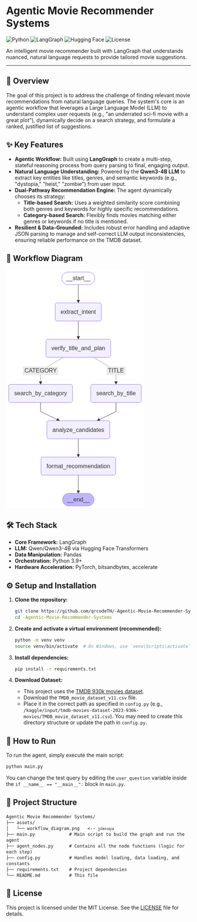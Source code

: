 # Agentic Movie Recommender Systems

![Python](https://img.shields.io/badge/Python-3.9%2B-blue?logo=python)
![LangGraph](https://img.shields.io/badge/LangGraph-Agentic%20Workflow-orange)
![Hugging Face](https://img.shields.io/badge/%F0%9F%A4%97%20Hugging%20Face-Models-yellow)
![License](https://img.shields.io/badge/License-MIT-green)

An intelligent movie recommender built with LangGraph that understands nuanced, natural language requests to provide tailored movie suggestions.

---

## 📖 Overview

The goal of this project is to address the challenge of finding relevant movie recommendations from natural language queries. The system's core is an agentic workflow that leverages a Large Language Model (LLM) to understand complex user requests (e.g., "an underrated sci-fi movie with a great plot"), dynamically decide on a search strategy, and formulate a ranked, justified list of suggestions.

## ✨ Key Features

- **Agentic Workflow:** Built using **LangGraph** to create a multi-step, stateful reasoning process from query parsing to final, engaging output.
- **Natural Language Understanding:** Powered by the **Qwen3-4B LLM** to extract key entities like titles, genres, and semantic keywords (e.g., "dystopia," "heist," "zombie") from user input.
- **Dual-Pathway Recommendation Engine:** The agent dynamically chooses its strategy:
  - **Title-based Search:** Uses a weighted similarity score combining both genres and keywords for highly specific recommendations.
  - **Category-based Search:** Flexibly finds movies matching either genres or keywords if no title is mentioned.
- **Resilient & Data-Grounded:** Includes robust error handling and adaptive JSON parsing to manage and self-correct LLM output inconsistencies, ensuring reliable performance on the TMDB dataset.

## 🎯 Workflow Diagram
![CineAgent Workflow Diagram](./assets/workflow_diagram.png)

## 🛠️ Tech Stack

- **Core Framework:** LangGraph
- **LLM:** Qwen/Qwen3-4B via Hugging Face Transformers
- **Data Manipulation:** Pandas
- **Orchestration:** Python 3.9+
- **Hardware Acceleration:** PyTorch, bitsandbytes, accelerate

## ⚙️ Setup and Installation

1.  **Clone the repository:**
    ```bash
    git clone https://github.com/qrcodeTH/-Agentic-Movie-Recommender-Systems.git
    cd -Agentic-Movie-Recommender-Systems
    ```

2.  **Create and activate a virtual environment (recommended):**
    ```bash
    python -m venv venv
    source venv/bin/activate  # On Windows, use `venv\Scripts\activate`
    ```

3.  **Install dependencies:**
    ```bash
    pip install -r requirements.txt
    ```

4.  **Download Dataset:**
    - This project uses the [TMDB 930k movies dataset](https://www.kaggle.com/datasets/asaniczka/tmdb-movies-dataset-2023-930k-movies).
    - Download the `TMDB_movie_dataset_v11.csv` file.
    - Place it in the correct path as specified in `config.py` (e.g., `/kaggle/input/tmdb-movies-dataset-2023-930k-movies/TMDB_movie_dataset_v11.csv`). You may need to create this directory structure or update the path in `config.py`.

## 🚀 How to Run

To run the agent, simply execute the main script:

```bash
python main.py
```

You can change the test query by editing the `user_question` variable inside the `if __name__ == "__main__":` block in `main.py`.

## 📂 Project Structure

```
Agentic Movie Recommender Systems/
├── assets/
│   └── workflow_diagram.png   <-- รูปของคุณ
├── main.py             # Main script to build the graph and run the agent
├── agent_nodes.py      # Contains all the node functions (logic for each step)
├── config.py           # Handles model loading, data loading, and constants
├── requirements.txt    # Project dependencies
└── README.md           # This file
```

## 📄 License

This project is licensed under the MIT License. See the [LICENSE](LICENSE) file for details.
